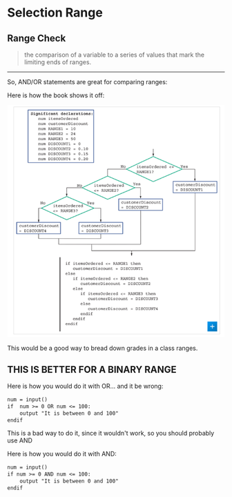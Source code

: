 # Selection Range



## Range Check

> the comparison of a variable to a series of values that mark the limiting ends of ranges.



-------


So, AND/OR statements are great for comparing ranges:

Here is how the book shows it off:


![selection_range.png](assets/selection_range.png)

This would be a good way to bread down grades in a class ranges.

## THIS IS BETTER FOR A BINARY RANGE

Here is how you would do it with OR... and it be wrong:

```
num = input()
if  num >= 0 OR num <= 100:
    output "It is between 0 and 100"
endif
```

This is a bad way to do it, since it wouldn't work, so you should probably use AND

Here is how you would do it with AND:

```
num = input()
if num >= 0 AND num <= 100:
    output "It is between 0 and 100"
endif
```
